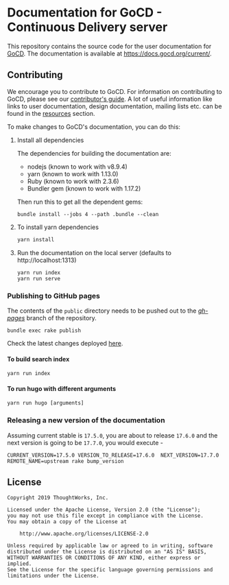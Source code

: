 # Documentation for GoCD - Continuous Delivery server
This repository contains the source code for the user documentation for [GoCD](https://www.gocd.org/). The documentation is available at https://docs.gocd.org/current/.

## Contributing

We encourage you to contribute to GoCD. For information on contributing to GoCD, please see our [contributor's guide](https://www.gocd.org/contribute). A lot of useful information like links to user documentation, design documentation, mailing lists etc. can be found in the [resources](https://www.gocd.org/community/resources.html) section.

To make changes to GoCD's documentation, you can do this:

1. Install all dependencies

    The dependencies for building the documentation are:
  
    - nodejs (known to work with v8.9.4)
    - yarn (known to work with 1.13.0)
    - Ruby (known to work with 2.3.6)
    - Bundler gem (known to work with 1.17.2)
    
    Then run this to get all the dependent gems:
  
    ```shell
    bundle install --jobs 4 --path .bundle --clean
    ```
2. To install yarn dependencies
    ```bash
    yarn install
    ```
3. Run the documentation on the local server (defaults to http://localhost:1313)
    ```shell
    yarn run index
    yarn run serve
    ```

### Publishing to GitHub pages

The contents of the `public` directory needs to be pushed out to the *[gh-pages](https://github.com/gocd/docs.go.cd/tree/gh-pages)* branch of the repository.

```shell
bundle exec rake publish
```

Check the latest changes deployed [here](https://gocd.github.io/docs.go.cd/).

#### To build search index
```shell
yarn run index
```

#### To run hugo with different arguments

```shell
yarn run hugo [arguments]
```

### Releasing a new version of the documentation

Assuming current stable is `17.5.0`, you are about to release `17.6.0` and the next version is going to be `17.7.0`, you would execute -

```
CURRENT_VERSION=17.5.0 VERSION_TO_RELEASE=17.6.0  NEXT_VERSION=17.7.0 REMOTE_NAME=upstream rake bump_version
```

## License

```plain
Copyright 2019 ThoughtWorks, Inc.

Licensed under the Apache License, Version 2.0 (the "License");
you may not use this file except in compliance with the License.
You may obtain a copy of the License at

    http://www.apache.org/licenses/LICENSE-2.0

Unless required by applicable law or agreed to in writing, software
distributed under the License is distributed on an "AS IS" BASIS,
WITHOUT WARRANTIES OR CONDITIONS OF ANY KIND, either express or implied.
See the License for the specific language governing permissions and
limitations under the License.
```
